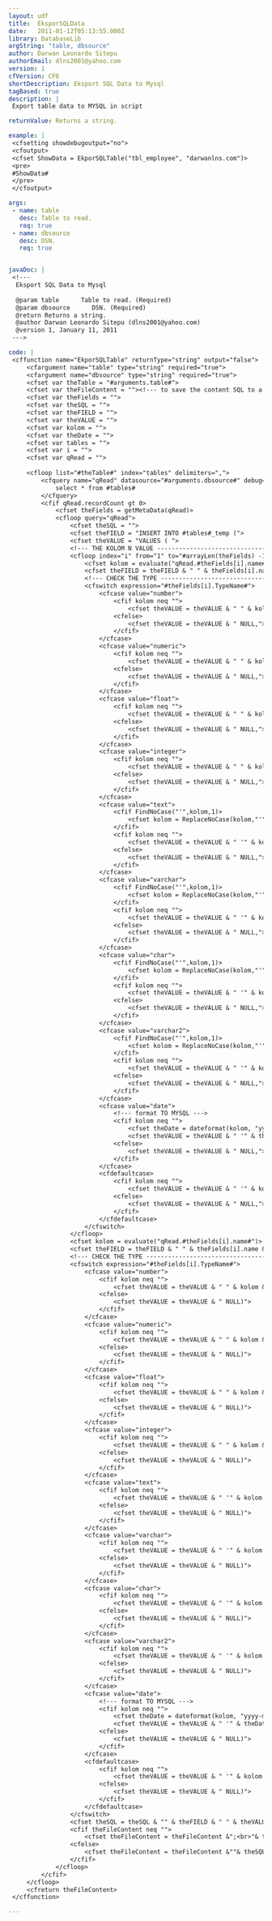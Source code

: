 ```yaml
---
layout: udf
title:  EksporSQLData
date:   2011-01-12T05:13:55.000Z
library: DatabaseLib
argString: "table, dbsource"
author: Darwan Leonardo Sitepu
authorEmail: dlns2001@yahoo.com
version: 1
cfVersion: CF6
shortDescription: Eksport SQL Data to Mysql
tagBased: true
description: |
 Export table data to MYSQL in script

returnValue: Returns a string.

example: |
 <cfsetting showdebugoutput="no">
 <cfoutput>
 <cfset ShowData = EkporSQLTable("tbl_employee", "darwanlns.com")>
 <pre>
 #ShowData#
 </pre>  
 </cfoutput>

args:
 - name: table
   desc: Table to read.
   req: true
 - name: dbsource
   desc: DSN.
   req: true


javaDoc: |
 <!---
  Eksport SQL Data to Mysql
  
  @param table      Table to read. (Required)
  @param dbsource      DSN. (Required)
  @return Returns a string. 
  @author Darwan Leonardo Sitepu (dlns2001@yahoo.com) 
  @version 1, January 11, 2011 
 --->

code: |
 <cffunction name="EkporSQLTable" returnType="string" output="false">
     <cfargument name="table" type="string" required="true">
     <cfargument name="dbsource" type="string" required="true">
     <cfset var theTable = "#arguments.table#">
     <cfset var theFileContent = ""><!--- to save the content SQL to a file --->        
     <cfset var theFields = "">
     <cfset var theSQL = "">
     <cfset var theFIELD = "">
     <cfset var theVALUE = "">
     <cfset var kolom = "">
     <cfset var theDate = "">
     <cfset var tables = "">
     <cfset var i = "">
     <cfset var qRead = "">
         
     <cfloop list="#theTable#" index="tables" delimiters=",">
         <cfquery name="qRead" datasource="#arguments.dbsource#" debug="no">
             select * from #tables#
         </cfquery>    
         <cfif qRead.recordCount gt 0>
             <cfset theFields = getMetaData(qRead)>    
             <cfloop query="qRead">
                 <cfset theSQL = "">
                 <cfset theFIELD = "INSERT INTO #tables#_temp (">
                 <cfset theVALUE = "VALUES ( ">
                 <!--- THE KOLOM N VALUE --------------------------------------------------------------------------------->    
                 <cfloop index="i" from="1" to="#arrayLen(theFields) -1#">
                     <cfset kolom = evaluate("qRead.#theFields[i].name#")>
                     <cfset theFIELD = theFIELD & " " & theFields[i].name & ",">                
                     <!--- CHECK THE TYPE -------------------------------------------------------------------------------->
                     <cfswitch expression="#theFields[i].TypeName#">
                         <cfcase value="number">
                             <cfif kolom neq "">
                                 <cfset theVALUE = theVALUE & " " & kolom & ",">
                             <cfelse>
                                 <cfset theVALUE = theVALUE & " NULL,">
                             </cfif>
                         </cfcase>
                         <cfcase value="numeric">
                             <cfif kolom neq "">
                                 <cfset theVALUE = theVALUE & " " & kolom & ",">
                             <cfelse>
                                 <cfset theVALUE = theVALUE & " NULL,">
                             </cfif>
                         </cfcase>
                         <cfcase value="float">
                             <cfif kolom neq "">
                                 <cfset theVALUE = theVALUE & " " & kolom & ",">
                             <cfelse>
                                 <cfset theVALUE = theVALUE & " NULL,">
                             </cfif>
                         </cfcase>
                         <cfcase value="integer">
                             <cfif kolom neq "">
                                 <cfset theVALUE = theVALUE & " " & kolom & ",">
                             <cfelse>
                                 <cfset theVALUE = theVALUE & " NULL,">
                             </cfif>
                         </cfcase>
                         <cfcase value="text">
                             <cfif FindNoCase("'",kolom,1)>
                                 <cfset kolom = ReplaceNoCase(kolom,"'","","ALL")>
                             </cfif>                            
                             <cfif kolom neq "">
                                 <cfset theVALUE = theVALUE & " '" & kolom & "',">
                             <cfelse>
                                 <cfset theVALUE = theVALUE & " NULL,">
                             </cfif>
                         </cfcase>
                         <cfcase value="varchar">
                             <cfif FindNoCase("'",kolom,1)>
                                 <cfset kolom = ReplaceNoCase(kolom,"'","","ALL")>
                             </cfif>
                             <cfif kolom neq "">
                                 <cfset theVALUE = theVALUE & " '" & kolom & "',">
                             <cfelse>
                                 <cfset theVALUE = theVALUE & " NULL,">
                             </cfif>
                         </cfcase>
                         <cfcase value="char">
                             <cfif FindNoCase("'",kolom,1)>
                                 <cfset kolom = ReplaceNoCase(kolom,"'","","ALL")>
                             </cfif>
                             <cfif kolom neq "">
                                 <cfset theVALUE = theVALUE & " '" & kolom & "',">
                             <cfelse>
                                 <cfset theVALUE = theVALUE & " NULL,">
                             </cfif>
                         </cfcase>
                         <cfcase value="varchar2">
                             <cfif FindNoCase("'",kolom,1)>
                                 <cfset kolom = ReplaceNoCase(kolom,"'","","ALL")>
                             </cfif>
                             <cfif kolom neq "">
                                 <cfset theVALUE = theVALUE & " '" & kolom & "',">
                             <cfelse>
                                 <cfset theVALUE = theVALUE & " NULL,">
                             </cfif>
                         </cfcase>
                         <cfcase value="date">
                             <!--- format TO MYSQL --->
                             <cfif kolom neq "">
                                 <cfset theDate = dateformat(kolom, "yyyy-mm-dd")>                                
                                 <cfset theVALUE = theVALUE & " '" & theDate & "',">
                             <cfelse>
                                 <cfset theVALUE = theVALUE & " NULL,">
                             </cfif>
                         </cfcase>
                         <cfdefaultcase>
                             <cfif kolom neq "">
                                 <cfset theVALUE = theVALUE & " '" & kolom & "',">
                             <cfelse>
                                 <cfset theVALUE = theVALUE & " NULL,">
                             </cfif>
                         </cfdefaultcase>
                     </cfswitch>
                 </cfloop>
                 <cfset kolom = evaluate("qRead.#theFields[i].name#")>
                 <cfset theFIELD = theFIELD & " " & theFields[i].name & ")">
                 <!--- CHECK THE TYPE -------------------------------------------------------------------------------->
                 <cfswitch expression="#theFields[i].TypeName#">
                     <cfcase value="number">
                         <cfif kolom neq "">
                             <cfset theVALUE = theVALUE & " " & kolom & ")">
                         <cfelse>
                             <cfset theVALUE = theVALUE & " NULL)">
                         </cfif>
                     </cfcase>
                     <cfcase value="numeric">
                         <cfif kolom neq "">
                             <cfset theVALUE = theVALUE & " " & kolom & ")">
                         <cfelse>
                             <cfset theVALUE = theVALUE & " NULL)">
                         </cfif>
                     </cfcase>
                     <cfcase value="float">
                         <cfif kolom neq "">
                             <cfset theVALUE = theVALUE & " " & kolom & ")">
                         <cfelse>
                             <cfset theVALUE = theVALUE & " NULL)">
                         </cfif>
                     </cfcase>
                     <cfcase value="integer">
                         <cfif kolom neq "">
                             <cfset theVALUE = theVALUE & " " & kolom & ")">
                         <cfelse>
                             <cfset theVALUE = theVALUE & " NULL)">
                         </cfif>
                     </cfcase>
                     <cfcase value="text">
                         <cfif kolom neq "">
                             <cfset theVALUE = theVALUE & " '" & kolom & "')">
                         <cfelse>
                             <cfset theVALUE = theVALUE & " NULL)">
                         </cfif>
                     </cfcase>
                     <cfcase value="varchar">
                         <cfif kolom neq "">
                             <cfset theVALUE = theVALUE & " '" & kolom & "')">
                         <cfelse>
                             <cfset theVALUE = theVALUE & " NULL)">
                         </cfif>
                     </cfcase>
                     <cfcase value="char">
                         <cfif kolom neq "">
                             <cfset theVALUE = theVALUE & " '" & kolom & "')">
                         <cfelse>
                             <cfset theVALUE = theVALUE & " NULL)">
                         </cfif>
                     </cfcase>
                     <cfcase value="varchar2">
                         <cfif kolom neq "">
                             <cfset theVALUE = theVALUE & " '" & kolom & "')">
                         <cfelse>
                             <cfset theVALUE = theVALUE & " NULL)">
                         </cfif>
                     </cfcase>
                     <cfcase value="date">
                         <!--- format TO MYSQL --->
                         <cfif kolom neq "">
                             <cfset theDate = dateformat(kolom, "yyyy-mm-dd")>                                
                             <cfset theVALUE = theVALUE & " '" & theDate & "')">
                         <cfelse>
                             <cfset theVALUE = theVALUE & " NULL)">
                         </cfif>
                     </cfcase>
                     <cfdefaultcase>
                         <cfif kolom neq "">
                             <cfset theVALUE = theVALUE & " '" & kolom & "')">
                         <cfelse>
                             <cfset theVALUE = theVALUE & " NULL)">
                         </cfif>
                     </cfdefaultcase>
                 </cfswitch>        
                 <cfset theSQL = theSQL & "" & theFIELD & " " & theVALUE>                        
                 <cfif theFileContent neq "">
                     <cfset theFileContent = theFileContent &";<br>"& theSQL>
                 <cfelse>
                     <cfset theFileContent = theFileContent &""& theSQL>
                 </cfif>
             </cfloop>
         </cfif>
     </cfloop>
     <cfreturn theFileContent>
 </cffunction>

---
```


